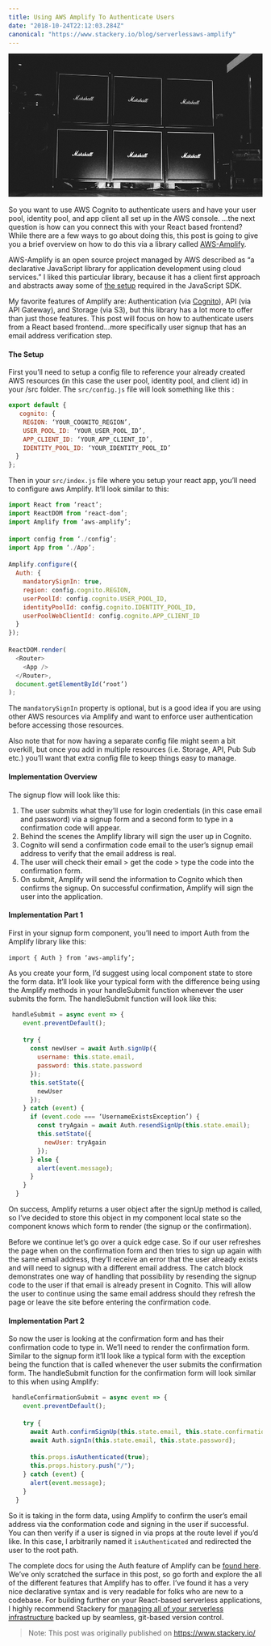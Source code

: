 ```yaml
---
title: Using AWS Amplify To Authenticate Users
date: "2018-10-24T22:12:03.284Z"
canonical: "https://www.stackery.io/blog/serverlessaws-amplify"
---
```


![Amplify](./amplify.jpg)

So you want to use AWS Cognito to authenticate users and have your user pool, identity pool, and app client all set up in the AWS console. ...the next question is how can you connect this with your React based frontend? While there are a few ways to go about doing this, this post is going to give you a brief overview on how to do this via a library called <a href="https://aws-amplify.github.io/" target="_blank" rel="noopener noreferrer">AWS-Amplify</a>.

AWS-Amplify is an open source project managed by AWS described as “a declarative JavaScript library for application development using cloud services.” I liked this particular library, because it has a client first approach and abstracts away some of <a href="https://docs.aws.amazon.com/cognito/latest/developerguide/using-amazon-cognito-user-identity-pools-javascript-examples.html" target="_blank" rel="noopener noreferrer">the setup</a> required in the JavaScript SDK.

My favorite features of Amplify are: Authentication (via <a href="https://aws.amazon.com/cognito/" target="_blank" rel="noopener noreferrer">Cognito</a>), API (via API Gateway), and Storage (via S3), but this library has a lot more to offer than just those features. This post will focus on how to authenticate users from a React based frontend...more specifically user signup that has an email address verification step.

#### The Setup

First you’ll need to setup a config file to reference your already created AWS resources (in this case the user pool, identity pool, and client id) in your /src folder. The `src/config.js` file will look something like this :

```javascript
export default {
   cognito: {
    REGION: ‘YOUR_COGNITO_REGION’,
    USER_POOL_ID: ‘YOUR_USER_POOL_ID’,
    APP_CLIENT_ID: ‘YOUR_APP_CLIENT_ID’,
    IDENTITY_POOL_ID: ‘YOUR_IDENTITY_POOL_ID’
  }
};
```

Then in your `src/index.js` file where you setup your react app, you’ll need to configure aws Amplify. It’ll look similar to this:

```javascript
import React from ‘react’;
import ReactDOM from ‘react-dom’;
import Amplify from ‘aws-amplify’;

import config from ‘./config’;
import App from ‘./App’;

Amplify.configure({
  Auth: {
    mandatorySignIn: true,
    region: config.cognito.REGION,
    userPoolId: config.cognito.USER_POOL_ID,
    identityPoolId: config.cognito.IDENTITY_POOL_ID,
    userPoolWebClientId: config.cognito.APP_CLIENT_ID
  }
});

ReactDOM.render(
  <Router>
    <App />
  </Router>,
  document.getElementById(‘root’)
);
```

The `mandatorySignIn` property is optional, but is a good idea if you are using other AWS resources via Amplify and want to enforce user authentication before accessing those resources.

Also note that for now having a separate config file might seem a bit overkill, but once you add in multiple resources (i.e. Storage, API, Pub Sub etc.)  you’ll want that extra config file to keep things easy to manage.

#### Implementation Overview

The signup flow will look like this:
1. The user submits what they’ll use for login credentials (in this case email and password) via a signup form and a second form to type in a confirmation code will appear.
2. Behind the scenes the Amplify library will sign the user up in Cognito.
3. Cognito will send a confirmation code email to the user’s signup email address to verify that the email address is real.
4. The user will check their email > get the code > type the code into the confirmation form.
5. On submit, Amplify will send the information to Cognito which then confirms the signup. On successful confirmation, Amplify will sign the user into the application.

#### Implementation Part 1

First in your signup form component, you’ll need to import Auth from the Amplify library like this:

`import { Auth } from ‘aws-amplify’;`

As you create your form, I’d suggest using local component state to store the form data. It’ll look like your typical form with the difference being using the Amplify methods in your handleSubmit function whenever the user submits the form. The handleSubmit function will look like this:

```javascript
 handleSubmit = async event => {
    event.preventDefault();

    try {
      const newUser = await Auth.signUp({
        username: this.state.email,
        password: this.state.password
      });
      this.setState({
        newUser
      });
    } catch (event) {
      if (event.code === ‘UsernameExistsException’) {
        const tryAgain = await Auth.resendSignUp(this.state.email);
        this.setState({
          newUser: tryAgain
        });
      } else {
        alert(event.message);
      }
    }
  }
```

On success, Amplify returns a user object after the signUp method is called, so I’ve decided to store this object in my component local state so the component knows which form to render (the signup or the confirmation).

Before we continue let’s go over a quick edge case. So if our user refreshes the page when on the confirmation form and then tries to sign up again with the same email address, they’ll receive an error that the user already exists and will need to signup with a different email address. The catch block demonstrates one way of handling that possibility by resending the signup code to the user if that email is already present in Cognito. This will allow the user to continue using the same email address should they refresh the page or leave the site before entering the confirmation code.

#### Implementation Part 2

So now the user is looking at the confirmation form and has their confirmation code to type in. We’ll need to render the confirmation form. Similar to the signup form it’ll look like a typical form with the exception being the function that is called whenever the user submits the confirmation form. The handleSubmit function for the confirmation form will look similar to this when using Amplify:

```javascript
 handleConfirmationSubmit = async event => {
    event.preventDefault();

    try {
      await Auth.confirmSignUp(this.state.email, this.state.confirmationCode);
      await Auth.signIn(this.state.email, this.state.password);

      this.props.isAuthenticated(true);
      this.props.history.push("/");
    } catch (event) {
      alert(event.message);
    }
  }
```

So it is taking in the form data, using Amplify to confirm the user’s email address via the conformation code and signing in the user if successful. You can then verify if a user is signed in via props at the route level if you’d like. In this case, I arbitrarily named it `isAuthenticated` and redirected the user to the root path.

The complete docs for using the Auth feature of Amplify can be <a href="https://aws-amplify.github.io/docs/js/authentication" target="_blank" rel="noopener noreferrer">found here</a>. We’ve only scratched the surface in this post, so go forth and explore the all of the different features that Amplify has to offer. I’ve found it has a very nice declarative syntax and is very readable for folks who are new to a codebase. For building further on your React-based serverless applications, I highly recommend Stackery for <a href="https://www.stackery.io/product/" target="_blank" rel="noopener noreferrer">managing all of your serverless infrastructure</a> backed up by seamless, git-based version control.

>Note: This post was originally published on https://www.stackery.io/
